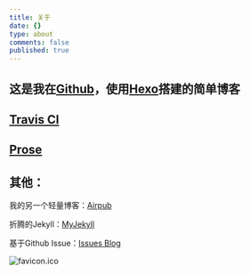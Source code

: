 ```yaml
---
title: 关于
date: {}
type: about
comments: false
published: true
---
```

## 这是我在[Github](http://github.com/lzhr)，使用[Hexo](http://hexo.io)搭建的简单博客

## [Travis CI](https://travis-ci.org/lzhr/Blog-Hexo-Travis-CI)

## [Prose](http://prose.io#lzhr)

## 其他：

我的另一个轻量博客：[Airpub](http://lzhr.github.io/airpub1)

折腾的Jekyll：[MyJekyll](http://lzhr.oschina.io/myjekyll/archives.html)

基于Github Issue：[Issues Blog](http://lzhr.github.io/issues-blog)

![favicon.ico](https://raw.githubusercontent.com/lzhr/Blog-Hexo-Travis-CI/master/source/favicon.ico)


